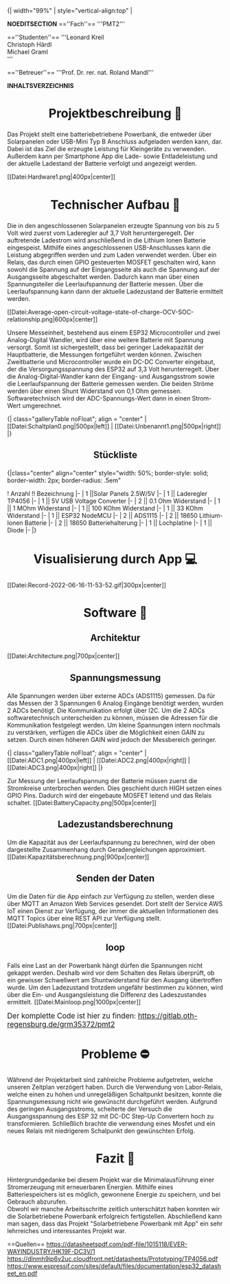 {| width="99%"
 | style="vertical-align:top" |


__NOEDITSECTION__
==''Fach''==
'''PMT2'''

==''Studenten''==
'''Leonard Kreil <br> Christoph Härdl <br> Michael Graml <br>'''

==''Betreuer''==
'''Prof. Dr. rer. nat. Roland Mandl'''

__INHALTSVERZEICHNIS__

<h2 style="font-size:200%; text-align:center;">Projektbeschreibung 📄</h2>

Das Projekt stellt eine batteriebetriebene Powerbank, die entweder über Solarpanelen oder USB-Mini Typ B Anschluss aufgeladen werden kann, dar. Dabei ist das Ziel die erzeugte Leistung für Kleingeräte zu verwenden. Außerdem kann per Smartphone App die Lade- sowie Entladeleistung und der aktuelle Ladestand der Batterie verfolgt und angezeigt werden. 

[[Datei:Hardware1.png|400px|center]]

<h2 style="font-size:200%; text-align:center;">Technischer Aufbau 🔧</h2>

Die in den angeschlossenen Solarpanelen erzeugte Spannung von bis zu 5 Volt wird zuerst vom Laderegler auf 3,7 Volt heruntergeregelt. Der auftretende Ladestrom wird anschließend in die Lithium Ionen Batterie eingespeist. Mithilfe eines angeschlossenen USB-Anschlusses kann die Leistung abgegriffen werden und zum Laden verwendet werden. Über ein Relais, das durch einen GPIO gesteuerten MOSFET geschalten wird, kann sowohl die Spannung auf der Eingangsseite als auch die Spannung auf der Ausgangsseite abgeschaltet werden. Dadurch kann man über einen Spannungsteiler die Leerlaufspannung der Batterie messen. Über die Leerlaufspannung kann dann der aktuelle Ladezustand der Batterie ermittelt werden.

[[Datei:Average-open-circuit-voltage-state-of-charge-OCV-SOC-relationship.png|600px|center]]

Unsere Messeinheit, bestehend aus einem ESP32 Microcontroller und zwei Analog-Digital Wandler, wird über eine weitere Batterie mit Spannung versorgt. Somit ist sichergestellt, dass bei geringer Ladekapazität der Hauptbatterie, die Messungen fortgeführt werden können. Zwischen Zweitbatterie und Microcontroller wurde ein DC-DC Converter eingebaut, der die Versorgungsspannung des ESP32 auf 3,3 Volt herunterregelt. Über die Analog-Digital-Wandler kann der Eingang- und Ausgangsstrom sowie die Leerlaufspannung der Batterie gemessen werden. Die beiden Ströme werden über einen Shunt Widerstand von 0,1 Ohm gemessen. Softwaretechnisch wird der ADC-Spannungs-Wert dann in einen Strom-Wert umgerechnet.


{| class="galleryTable noFloat"; align = "center"
| [[Datei:Schaltplan0.png|500px|left]]
| [[Datei:Unbenannt1.png|500px|right]]
|}


<h3 style="font-size:150%; text-align:center;">Stückliste</h3>
{|class="center" align="center" style="width: 50%; border-style: solid; border-width: 2px; border-radius: .5em"  

! Anzahl !! Bezeichnung
|-
| 1 ||Solar Panels 2.5W/5V
|-
| 1 || Laderegler TP4056 
|-
| 1 || 5V USB Voltage Converter
|-
| 2 || 0.1 Ohm Widerstand
|-
| 1 || 1 MOhm Widerstand
|-
| 1 || 100 KOhm Widerstand
|-
| 1 || 33 KOhm Widerstand
|-
| 1 || ESP32 NodeMCU
|-
| 2 || ADS1115
|-
| 2 || 18650 Lithium-Ionen Batterie
|-
| 2 || 18650 Batteriehalterung
|-
| 1 || Lochplatine
|-
| 1 || Diode
|-
|}


<h2 style="font-size:200%; text-align:center;">Visualisierung durch App 💻</h2>
[[Datei:Record-2022-06-16-11-53-52.gif|300px|center]]


<h2 style="font-size:200%; text-align:center;">Software 📏</h2>
<h3 style="font-size:150%; text-align:center;">Architektur</h3>
[[Datei:Architecture.png|700px|center]]

<h3 style="font-size:150%; text-align:center;">Spannungsmessung</h3>
Alle Spannungen werden über externe ADCs (ADS1115) gemessen. Da für das Messen der 3 Spannungen 6 Analog Eingänge benötigt werden, wurden 2 ADCs benötigt. Die Kommunikation erfolgt über I2C. Um die 2 ADCs softwaretechnisch unterscheiden zu können, müssen die Adressen für die Kommunikation festgelegt werden. Um kleine Spannungen intern nochmals zu verstärken, verfügen die ADCs über die Möglichkeit einen GAIN zu setzen. Durch einen höheren GAIN wird jedoch der Messbereich geringer.

{| class="galleryTable noFloat"; align = "center"
| [[Datei:ADC1.png|400px|left]]
| [[Datei:ADC2.png|400px|right]]
| [[Datei:ADC3.png|400px|right]]
|}

Zur Messung der Leerlaufspannung der Batterie müssen zuerst die Stromkreise unterbrochen werden. Dies geschieht durch HIGH setzen eines GPIO Pins. Dadurch wird der eingebaute MOSFET leitend und das Relais schaltet.
[[Datei:BatteryCapacity.png|500px|center]]

<h3 style="font-size:150%; text-align:center;">Ladezustandsberechnung</h3>
Um die Kapazität aus der Leerlaufspannung zu berechnen, wird der oben dargestellte Zusammenhang durch Geradengleichungen approximiert.
[[Datei:Kapazitätsberechnung.png|900px|center]]

<h3 style="font-size:150%; text-align:center;">Senden der Daten</h3>
Um die Daten für die App einfach zur Verfügung zu stellen, werden diese über MQTT an Amazon Web Services gesendet. Dort stellt der Service AWS IoT einen Dienst zur Verfügung, der immer die aktuellen Informationen des MQTT Topics über eine REST API zur Verfügung stellt.
[[Datei:Publishaws.png|700px|center]]

<h3 style="font-size:150%; text-align:center;">loop</h3>
Falls eine Last an der Powerbank hängt dürfen die Spannungen nicht gekappt werden. Deshalb wird vor dem Schalten des Relais überprüft, ob ein gewisser Schwellwert am Shuntwiderstand für den Ausgang übertroffen wurde. Um den Ladezustand  trotzdem ungefähr bestimmen zu können, wird über die Ein- und Ausgangsleistung die Differenz des Ladeszustandes ermittelt.
[[Datei:Mainloop.png|1000px|center]]


<big>Der komplette Code ist hier zu finden: https://gitlab.oth-regensburg.de/grm35372/pmt2</big>

<h2 style="font-size:200%; text-align:center;">Probleme ⛔</h2>

Während der Projektarbeit sind zahlreiche Probleme aufgetreten, welche unseren Zeitplan verzögert haben. Durch die Verwendung von Labor-Relais, welche einen zu hohen und unregeläßigen Schaltpunkt besitzen, konnte die Spannungsmessung nicht wie gewünscht durchgeführt werden. Aufgrund des geringen Ausgangsstroms, scheiterte der Versuch die Ausgangsspannung des ESP 32 mit DC-DC Step-Up Convertern hoch zu transformieren. Schließlich brachte die verwendung eines Mosfet und ein neues Relais mit niedrigerem Schalpunkt den gewünschten Erfolg.  

<h2 style="font-size:200%; text-align:center;">Fazit 🔭</h2>
Hintergrundgedanke bei diesem Projekt war die Minimalausführung einer Stromerzeugung mit erneuerbaren Energien. Mithilfe eines Batteriespeichers ist es möglich, gewonnene Energie zu speichern, und bei Gebrauch abzurufen. <br>
Obwohl wir manche Arbeitsschritte zeitlich unterschätzt haben konnten wir die Solarbetriebene Powerbank erfolgreich fertigstellen. Abschließend kann man sagen, dass das Projekt "Solarbetriebene Powerbank mit App" ein sehr lehrreiches und interessantes Projekt war. 


==Quellen==
https://datasheetspdf.com/pdf-file/1015118/EVER-WAYINDUSTRY/HK19F-DC3V/1 <br>
https://dlnmh9ip6v2uc.cloudfront.net/datasheets/Prototyping/TP4056.pdf <br>
https://www.espressif.com/sites/default/files/documentation/esp32_datasheet_en.pdf

